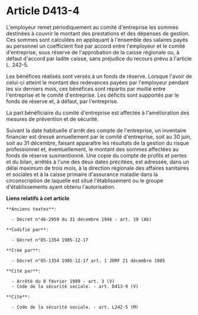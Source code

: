 # Article D413-4

L'employeur remet périodiquement au comité d'entreprise les sommes destinées à couvrir le montant des prestations et des
dépenses de gestion. Ces sommes sont calculées en appliquant à l'ensemble des salaires payés au personnel un coefficient fixé
par accord entre l'employeur et le comité d'entreprise, sous réserve de l'approbation de la caisse régionale ou, à défaut
d'accord par ladite caisse, sans préjudice du recours prévu à l'article L. 242-5. 

Les bénéfices réalisés sont versés à un fonds de réserve. Lorsque l'avoir de celui-ci atteint le montant des redevances
payées par l'employeur pendant les six derniers mois, ces bénéfices sont répartis par moitié entre l'entreprise et le comité
d'entreprise. Les déficits sont supportés par le fonds de réserve et, à défaut, par l'entreprise. 

La part bénéficiaire du comité d'entreprise est affectée à l'amélioration des mesures de prévention et de sécurité. 

Suivant la date habituelle d'arrêt des compte de l'entreprise, un inventaire financier est dressé annuellement par le comité
d'entreprise, soit au 30 juin, soit au 31 décembre, faisant apparaître les résultats de la gestion du risque professionnel
et, éventuellement, le montant des sommes affectées au fonds de réserve susmentionné. Une copie du compte de profits et
pertes et du bilan, arrêtés à l'une des deux dates précitées, est adressée, dans un délai maximum de trois mois, à la
direction régionale des affaires sanitaires et sociales et à la caisse primaire d'assurance maladie dans la circonscription
de laquelle est situé l'établissement ou le groupe d'établissements ayant obtenu l'autorisation.

**Liens relatifs à cet article**

	**Anciens textes**:

	  - Décret n°46-2959 du 31 décembre 1946 - art. 19 (Ab)

	**Codifié par**:

	  - Décret n°85-1354 1985-12-17

	**Créé par**:

	  - Décret n°85-1354 1985-12-17 art. 1 JORF 21 décembre 1985

	**Cité par**:

	  - Arrêté du 8 février 1989 - art. 3 (V)
	  - Code de la sécurité sociale. - art. D413-9 (V)

	**Cite**:

	  - Code de la sécurité sociale. - art. L242-5 (M)
